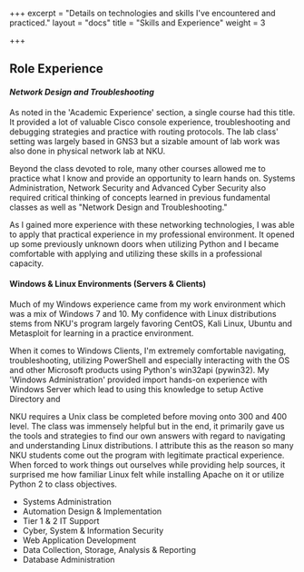 +++
excerpt = "Details on technologies and skills I've encountered and practiced."
layout = "docs"
title = "Skills and Experience"
weight = 3

+++
## Role Experience

#### _Network Design and Troubleshooting_

As noted in the 'Academic Experience' section, a single course had this title. It provided a lot of valuable Cisco console experience, troubleshooting and debugging strategies and practice with routing protocols. The lab class' setting was largely based in GNS3 but a sizable amount of lab work was also done in physical network lab at NKU. 

Beyond the class devoted to role, many other courses allowed me to practice what I know and provide an opportunity to learn hands on. Systems Administration, Network Security and Advanced Cyber Security also required critical thinking of concepts learned in previous fundamental classes as well as "Network Design and Troubleshooting."

As I gained more experience with these networking technologies, I was able to apply that practical experience in my professional environment. It opened up some previously unknown doors when utilizing Python and I became comfortable with applying and utilizing these skills in a professional capacity. 

#### Windows & Linux Environments (Servers & Clients)

Much of my Windows experience came from my work environment which was a mix of Windows 7 and 10. My confidence with Linux distributions stems from NKU's program largely favoring CentOS, Kali Linux, Ubuntu and Metasploit for learning in a practice environment. 

When it comes to Windows Clients, I'm extremely comfortable navigating, troubleshooting, utilizing PowerShell and especially interacting with the OS and other Microsoft products using Python's win32api (pywin32). My 'Windows Administration' provided import hands-on experience with Windows Server which lead to using this knowledge to setup Active Directory and 

NKU requires a Unix class be completed before moving onto 300 and 400 level. The class was immensely helpful but in the end, it primarily gave us the tools and strategies to find our own answers with regard to navigating and understanding Linux distributions. I attribute this as the reason so many NKU students come out the program with legitimate practical experience. When forced to work things out ourselves while providing help sources, it surprised me how familiar Linux felt while installing Apache on it or utilize Python 2 to class objectives. 

* Systems Administration
* Automation Design & Implementation
* Tier 1 & 2 IT Support
* Cyber, System & Information Security
* Web Application Development
* Data Collection, Storage, Analysis & Reporting
* Database Administration